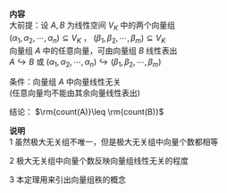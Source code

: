 **内容**  
大前提：设 $A,B$ 为线性空间 $V_K$ 中的两个向量组  
 $(\alpha_1,\alpha_2,\cdots,\alpha_n)  
\subseteq V_K$ ， $(\beta_1,\beta_2,\cdots,\beta_m)\subseteq V_K$  
向量组 $A$ 中的任意向量，可由向量组 $B$ 线性表出  
 $A\hookrightarrow B$ 或 $(\alpha_1,\alpha_2,\cdots,\alpha_n)\hookrightarrow(\beta_1,\beta_2,\cdots,\beta_m)$  
  
条件：向量组 $A$ 中向量线性无关  
(任意向量均不能由其余向量线性表出)  
  
结论： $\rm{count(A)}\leq \rm{count(B)}$  
  
**说明**  
1 虽然极大无关组不唯一，但是极大无关组中向量个数都相等  
  
2 极大无关组中向量个数反映向量组线性无关的程度  
  
3 本定理用来引出向量组秩的概念  

